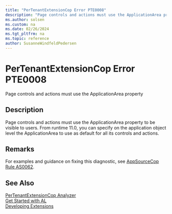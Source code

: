 ```yaml
---
title: "PerTenantExtensionCop Error PTE0008"
description: "Page controls and actions must use the ApplicationArea property to be visible to users."
ms.author: solsen
ms.custom: na
ms.date: 02/26/2024
ms.tgt_pltfrm: na
ms.topic: reference
author: SusanneWindfeldPedersen
---
```

[//]: # (START>DO_NOT_EDIT)
[//]: # (IMPORTANT:Do not edit any of the content between here and the END>DO_NOT_EDIT.)
[//]: # (Any modifications should be made in the .xml files in the ModernDev repo.)
# PerTenantExtensionCop Error PTE0008
Page controls and actions must use the ApplicationArea property

## Description
Page controls and actions must use the ApplicationArea property to be visible to users. From runtime 11.0, you can specify on the application object level the ApplicationArea to use as default for all its controls and actions.

[//]: # (IMPORTANT: END>DO_NOT_EDIT)

## Remarks
For examples and guidance on fixing this diagnostic, see [AppSourceCop Rule AS0062](appsourcecop-as0062.md).

## See Also  
[PerTenantExtensionCop Analyzer](pertenantextensioncop.md)  
[Get Started with AL](../devenv-get-started.md)  
[Developing Extensions](../devenv-dev-overview.md)  